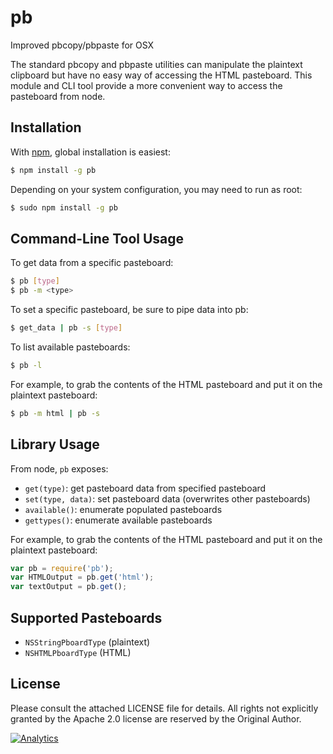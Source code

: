 # pb

Improved pbcopy/pbpaste for OSX

The standard pbcopy and pbpaste utilities can manipulate the plaintext clipboard
but have no easy way of accessing the HTML pasteboard.  This module and CLI tool
provide a more convenient way to access the pasteboard from node.

## Installation

With [npm](https://www.npmjs.org/package/pb), global installation is easiest:

```bash
$ npm install -g pb
```

Depending on your system configuration, you may need to run as root:

```bash
$ sudo npm install -g pb
```

## Command-Line Tool Usage

To get data from a specific pasteboard:

```bash
$ pb [type]
$ pb -m <type>
```

To set a specific pasteboard, be sure to pipe data into pb:

```bash
$ get_data | pb -s [type]
```

To list available pasteboards:

```bash
$ pb -l
```

For example, to grab the contents of the HTML pasteboard and put it on the
plaintext pasteboard:

```bash
$ pb -m html | pb -s
```

## Library Usage

From node, `pb` exposes:

- `get(type)`: get pasteboard data from specified pasteboard
- `set(type, data)`: set pasteboard data (overwrites other pasteboards)
- `available()`: enumerate populated pasteboards
- `gettypes()`: enumerate available pasteboards

For example, to grab the contents of the HTML pasteboard and put it on the
plaintext pasteboard:

```js
var pb = require('pb');
var HTMLOutput = pb.get('html');
var textOutput = pb.get();
```

## Supported Pasteboards

- `NSStringPboardType` (plaintext)
- `NSHTMLPboardType` (HTML)

## License

Please consult the attached LICENSE file for details.  All rights not explicitly
granted by the Apache 2.0 license are reserved by the Original Author.

[![Analytics](https://ga-beacon.appspot.com/UA-36810333-1/SheetJS/pb?pixel)](https://github.com/SheetJS/pb)
